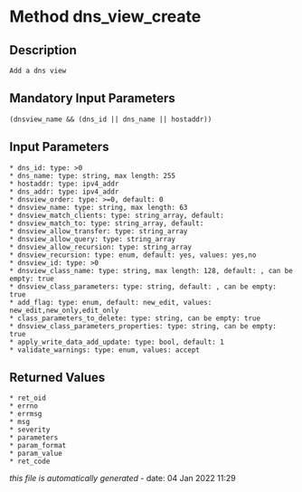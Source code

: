 # Method dns_view_create

## Description
	Add a dns view

## Mandatory Input Parameters
	(dnsview_name && (dns_id || dns_name || hostaddr))

## Input Parameters
	* dns_id: type: >0
	* dns_name: type: string, max length: 255
	* hostaddr: type: ipv4_addr
	* dns_addr: type: ipv4_addr
	* dnsview_order: type: >=0, default: 0
	* dnsview_name: type: string, max length: 63
	* dnsview_match_clients: type: string_array, default: 
	* dnsview_match_to: type: string_array, default: 
	* dnsview_allow_transfer: type: string_array
	* dnsview_allow_query: type: string_array
	* dnsview_allow_recursion: type: string_array
	* dnsview_recursion: type: enum, default: yes, values: yes,no
	* dnsview_id: type: >0
	* dnsview_class_name: type: string, max length: 128, default: , can be empty: true
	* dnsview_class_parameters: type: string, default: , can be empty: true
	* add_flag: type: enum, default: new_edit, values: new_edit,new_only,edit_only
	* class_parameters_to_delete: type: string, can be empty: true
	* dnsview_class_parameters_properties: type: string, can be empty: true
	* apply_write_data_add_update: type: bool, default: 1
	* validate_warnings: type: enum, values: accept

## Returned Values
	* ret_oid
	* errno
	* errmsg
	* msg
	* severity
	* parameters
	* param_format
	* param_value
	* ret_code


*this file is automatically generated* - date: 04 Jan 2022 11:29